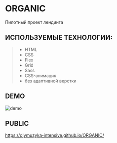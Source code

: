 # ORGANIC
Пилотный проект лендинга

## ИСПОЛЬЗУЕМЫЕ ТЕХНОЛОГИИ:
> + HTML
> + CSS
> + Flex
> + Grid
> + Sass
> + CSS-анимация
> + без адаптивной верстки

## DEMO
![demo](https://github.com/olymuzyka-intensive/ORGANIC/assets/137098489/850dec18-496b-4cd0-8644-745dc629c43c)

## PUBLIC
https://olymuzyka-intensive.github.io/ORGANIC/
